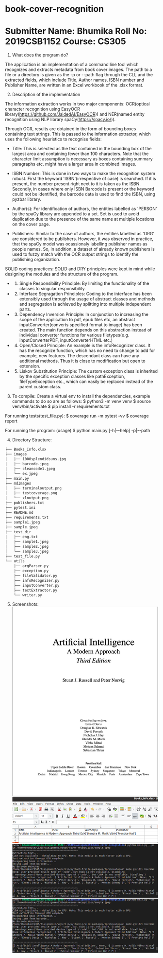 # book-cover-recognition

Submitter Name: Bhumika
Roll No: 2019CSB1152
Course: CS305
===============================================

1. What does the program do?

The application is an implementation of a command line tool which recognizes and extracts metadata from book cover images. The path to a file or a directory is given as the -p or --path flag through the CLI, and the extracted fields, which include Title, Author names, ISBN number and Publisher Name, are written in an Excel workbook of the .xlsx format.

2. Description of the implementation

The information extraction works in two major components: OCR(optical character recognition using EasyOCR library(https://github.com/JaidedAI/EasyOCR)) and NER(named entity recognition using NLP library spaCy(https://spacy.io/)).

Through OCR, results are obtained in the form of bounding boxes containing text strings. This is passed to the information extractor, which uses the following heuristics to recognise fields:

- Title: This is selected as the text contained in the bounding box of the largest area and containing fewer than 100 characters. Note that the character limit assumption is necessary as boxes containing summary paragraphs etc. might have a larger area in combined images.

- ISBN Number: This is done in two ways to make the recognition system robust. First the keyword 'ISBN'(irrespective of case) is searched. If it is present, the number present right next to it is taken as the ISBN.
Secondly, in cases where only ISBN Barcode is present or the keyword could not be identified, the barcode data is used to find the ISBN, using pyzbar library.

- Author(s): For identification of authors, the entities labelled as 'PERSON' by the spaCy library are appended to a set. Set is used to avoid duplication due to the presence of the same name at multiple locations on the cover page.

- Publishers: Similar to the case of authors, the entities labelled as 'ORG' are considered to be publishers. However, it was observed in practice, that the spaCy model was ocassionaly labelling publisher names as people names. So, in addition, a dataset of already known publishers is used to fuzzy match with the OCR output strings to identify the publishing organization.

SOLID coding practices:
SOLID and DRY principles were kept in mind while designing the modules and the structure of the program.
- 1. Single Responsibility Principle: By limiting the functionality of the classes to singular responsibility.
- 2. Interface Segragation Principles: Coding to the interface has been extensibly used through the usage of abstract classes and methods and segregation is achieved by splitting into multiple independent parts.
- 3. Dependency Inversion Principle: In conjunction to increasing the scope of the application to pdf, epub files etc, an abstract inputConverter(converts specified format to image) has been created. The main function depends on this abstraction instead of individual converter functions for various filetypes(e.g. inputConverterPDF, inputConverterHTML etc.)
- 4. Open/Closed Principle: An example is the infoRecognizer class. It has the recognize function, which has no need to change to add for example, new features. The descendant class can have any additional methods. Thus it is close to modification but open to extension.
- 5. Liskov Substitution Principle: The custom exception class is inherited by the specific exception classes like pathException, fileTypeException etc., which can easily be replaced instead of the parent custom class.


3. To compile:
Create a virtual env to install the dependencies, example commands to do so are as follows:
$ python3 -m venv venv
$ source venv/bin/activate
$ pip install -r requirements.txt

For running tests(test_file.py):
$ coverage run -m pytest -vv
$ coverage report

For running the program: (usage)
$ python main.py [-h|--help] -p|--path <file or directory path>

4. Directory Structure:

```.
├── Books_Info.xlsx
├── images
│   ├── 1000splendidsuns.jpg
│   ├── barcode.jpeg
│   ├── cleancode1.jpeg
│   └── ex.jpeg
├── main.py
├── mdImages
│   ├── terminaloutput.png
│   ├── testcoverage.png
│   └── xloutput.png
├── publishers.txt
├── pytest.ini
├── README.md
├── requirements.txt
├── sample1.jpeg
├── sample.jpeg
├── test_dir
│   ├── eng.txt
│   ├── sample1.jpeg
│   ├── sample2.jpeg
│   └── sample3.jpeg
├── test_file.py
└── utils
    ├── argParser.py
    ├── exception.py
    ├── fileValidator.py
    ├── infoRecognizer.py
    ├── inputConverter.py
    ├── textExtractor.py
    └── writer.py
```


5. Screenshots:
![sample input image](./sample.jpeg "Input Image")
![excel output](./mdImages/xloutput.png "Writes output in .xlsx format")
![terminal output](./mdImages/terminaloutput.png "Terminal")
![test coverage 96%](./mdImages/terminaloutput.png "Overall test coverage")

